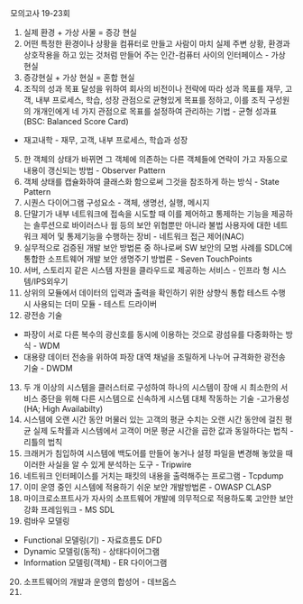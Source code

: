 모의고사 19-23회
1. 실제 환경 + 가상 사물 = 증강 현실
2. 어떤 특정한 환경이나 상황을 컴퓨터로 만들고 사람이 마치 실제 주변 상황, 환경과 상호작용을 하고 있는 것처럼 만들어 주는 인간-컴퓨터 사이의 인터페이스 - 가상 현실
3. 증강현실 + 가상 현실 = 혼합 현실
4. 조직의 성과 목표 달성을 위하여 회사의 비전이나 전략에 따라 성과 목표를 재무, 고객, 내부 프로세스, 학습, 성장 관점으로 균형있게 목표를 정하고, 이를 조직 구성원의 개개인에게 네 가지 관점으로 목표를 설정하여 관리하는 기법 - 균형 성과표(BSC: Balanced Score Card)
- 재고내학 - 재무, 고객, 내부 프로세스, 학습과 성장
5. 한 객체의 상태가 바뀌면 그 객체에 의존하는 다른 객체들에 연락이 가고 자동으로 내용이 갱신되는 방법 - Observer Pattern
6. 객체 상태를 캡슐화하여 클래스화 함으로써 그것을 참조하게 하는 방식 - State Pattern
7. 시퀀스 다이어그램 구성요소 - 객체, 생명선, 실행, 메시지
8. 단말기가 내부 네트워크에 접속을 시도할 때 이를 제어하고 통제하는 기능을 제공하는 솔루션으로 바이러스나 웜 등의 보안 위협뿐만 아니라 불법 사용자에 대한 네트워크 제어 및 통제기능을 수행하는 장비 - 네트워크 접근 제어(NAC)
9. 실무적으로 검증된 개발 보안 방법론 중 하나로써 SW 보안의 모범 사례를 SDLC에 통합한 소프트웨어 개발 보안 생명주기 방법론 - Seven TouchPoints
10. 서버, 스토리지 같은 시스템 자원을 클라우드로 제공하는 서비스 - 인프라 형 시스템/IPS외우기
11. 상위의 모듈에서 데이터의 입력과 출력을 확인하기 위한 상향식 통합 테스트 수행 시 사용되는 더미 모듈 - 테스트 드라이버
12. 광전송 기술
- 파장이 서로 다른 복수의 광신호를 동시에 이용하는 것으로 광섬유를 다중화하는 방식 - WDM
- 대용량 데이터 전송을 위하여 파장 대역 채널을 조밀하게 나누어 규격화한 광전송 기술 - DWDM
13. 두 개 이상의 시스템을 클러스터로 구성하여 하나의 시스템이 장애 시 최소한의 서비스 중단을 위해 다른 시스템으로 신속하게 시스템 대체 작동하는 기술 -고가용성(HA; High Availabilty)
14. 시스템에 오랜 시간 동안 머물러 있는 고객의 평균 수치는 오랜 시간 동안에 걸친 평균 실제 도착률과 시스템에서 고객이 머문 평균 시간을 곱한 값과 동일하다는 법칙 - 리틀의 법칙
15. 크래커가 침입하여 시스템에 백도어를 만들어 놓거나 설정 파일을 변경해 놓았을 때 이러한 사실을 알 수 있게 분석하는 도구 - Tripwire
16. 네트워크 인터페이스를 거치는 패킷의 내용을 출력해주는 프로그램 - Tcpdump
17. 이미 운영 중인 시스템에 적용하기 쉬운 보안 개발방법론 - OWASP CLASP
18. 마이크로소프트사가 자사의 소프트웨어 개발에 의무적으로 적용하도록 고안한 보안 강화 프레임워크 - MS SDL
19. 럼바우 모델링
- Functional 모델링(기) - 자료흐름도 DFD
- Dynamic 모델링(동적) - 상태다이어그램
- Information 모델링(객체) - ER 다이어그램
20. 소프트웨어의 개발과 운영의 합성어 - 데브옵스
21. 